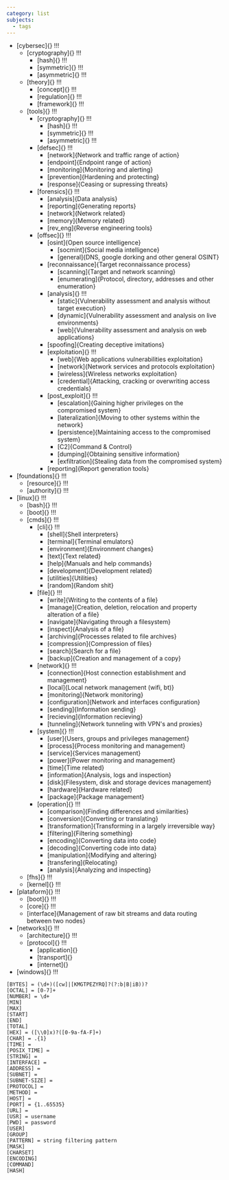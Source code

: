 ```yaml
---
category: list
subjects:
  - tags
---
```

-  [cybersec]{} !!!
	- [cryptography]{} !!!
		- [hash]{} !!!
		- [symmetric]{} !!!
		- [asymmetric]{} !!!
	- [theory]{} !!!
		- [concept]{} !!!
		- [regulation]{} !!!
		- [framework]{} !!!
	- [tools]{} !!!
		- [cryptography]{} !!!
			- [hash]{} !!!
			- [symmetric]{} !!!
			- [asymmetric]{} !!!
		- [defsec]{} !!!
			- [network]{Network and traffic range of action}
			- [endpoint]{Endpoint range of action}
			- [monitoring]{Monitoring and alerting}
			- [prevention]{Hardening and protecting}
			- [response]{Ceasing or supressing threats}
		- [forensics]{} !!!
			- [analysis]{Data analysis}
			- [reporting]{Generating reports}
			- [network]{Network related}
			- [memory]{Memory related}
			- [rev_eng]{Reverse engineering tools}
		- [offsec]{} !!!
			- [osint]{Open source intelligence}
				- [socmint]{Social media intelligence}
				- [general]{DNS, google dorking and other general OSINT}
			- [reconnaissance]{Target reconnaissance process}
				- [scanning]{Target and network scanning}
				- [enumerating]{Protocol, directory, addresses and other enumeration}
			- [analysis]{} !!!
				- [static]{Vulnerability assessment and analysis without target execution}
				- [dynamic]{Vulnerability assessment and analysis on live environments}
				- [web]{Vulnerability assessment and analysis on web applications}
			- [spoofing]{Creating deceptive imitations}
			- [exploitation]{} !!!
				- [web]{Web applications vulnerabilities exploitation}
				- [network]{Network services and protocols exploitation}
				- [wireless]{Wireless networks exploitation}
				- [credential]{Attacking, cracking or overwriting access credentials}
			- [post_exploit]{} !!!
				- [escalation]{Gaining higher privileges on the compromised system}
				- [lateralization]{Moving to other systems within the network}
				- [persistence]{Maintaining access to the compromised system}
				- [C2]{Command & Control}
				- [dumping]{Obtaining sensitive information}
				- [exfiltration]{Stealing data from the compromised system}
			- [reporting]{Report generation tools}
-  [foundations]{} !!!
	- [resource]{} !!!
	- [authority]{} !!!
- [linux]{} !!!
	- [bash]{} !!!
	- [boot]{} !!!
	- [cmds]{} !!!
		- [cli]{} !!!
			- [shell]{Shell interpreters}
			- [terminal]{Terminal emulators}
			- [environment]{Environment changes}
			- [text]{Text related}
			- [help]{Manuals and help commands}
			- [development]{Development related}
			- [utilities]{Utilities}
			- [random]{Random shit}
		- [file]{} !!!
			- [write]{Writing to the contents of a file}
			- [manage]{Creation, deletion, relocation and property alteration of a file}
			- [navigate]{Navigating through a filesystem}
			- [inspect]{Analysis of a file}
			- [archiving]{Processes related to file archives}
			- [compression]{Compression of files}
			- [search]{Search for a file}
			- [backup]{Creation and management of a copy}
		- [network]{} !!!
			- [connection]{Host connection establishment and management}
			- [local]{Local network management (wifi, bt)}
			- [monitoring]{Network monitoring}
			- [configuration]{Network and interfaces configuration}
			- [sending]{Information sending}
			- [recieving]{Information recieving}
			- [tunneling]{Network tunneling with VPN's and proxies}
		- [system]{} !!!
			- [user]{Users, groups and privileges management}
			- [process]{Process monitoring and management}
			- [service]{Services management}
			- [power]{Power monitoring and management}
			- [time]{Time related}
			- [information]{Analysis, logs and inspection}
			- [disk]{Filesystem, disk and storage devices management}
			- [hardware]{Hardware related}
			- [package]{Package management}
		- [operation]{} !!!
			- [comparison]{Finding differences and similarities}
			- [conversion]{Converting or translating}
			- [transformation]{Transforming in a largely irreversible way}
			- [filtering]{Filtering something}
			- [encoding]{Converting data into code}
			- [decoding]{Converting code into data}
			- [manipulation]{Modifying and altering}
			- [transfering]{Relocating}
			- [analysis]{Analyzing and inspecting}
	- [fhs]{} !!!
	- [kernel]{} !!!
- [plataform]{} !!!
	- [boot]{} !!!
	- [core]{} !!!
	- [interface]{Management of raw bit streams and data routing between two nodes}
- [networks]{} !!!
	- [architecture]{} !!!
	- [protocol]{} !!!
		- [application]{}
		- [transport]{}
		- [internet]{}
- [windows]{} !!!


```
[BYTES] = (\d+)([cw]|[KMGTPEZYRQ]?(?:b|B|iB))?
[OCTAL] = [0-7]+
[NUMBER] = \d+
[MIN]
[MAX]
[START]
[END]
[TOTAL]
[HEX] = ([\\0]x)?([0-9a-fA-F]+)
[CHAR] = .{1}
[TIME] = 
[POSIX_TIME] = 
[STRING] = 
[INTERFACE] = 
[ADDRESS] = 
[SUBNET] = 
[SUBNET-SIZE] = 
[PROTOCOL] = 
[METHOD] = 
[HOST] = 
[PORT] = {1..65535}
[URL] = 
[USR] = username
[PWD] = password
[USER]
[GROUP]
[PATTERN] = string filtering pattern
[MASK]
[CHARSET]
[ENCODING]
[COMMAND]
[HASH]
```
